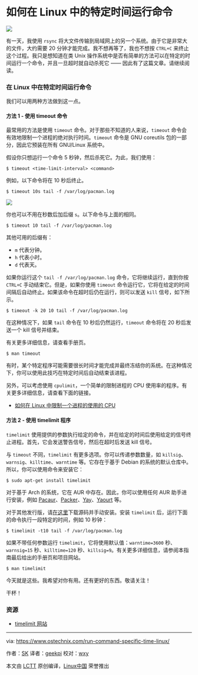 如何在 Linux 中的特定时间运行命令
======

![](https://www.ostechnix.com/wp-content/uploads/2018/02/Run-A-Command-For-A-Specific-Time-In-Linux-1-720x340.png)

有一天，我使用 `rsync` 将大文件传输到局域网上的另一个系统。由于它是非常大的文件，大约需要 20 分钟才能完成。我不想再等了，我也不想按 `CTRL+C` 来终止这个过程。我只是想知道在类 Unix 操作系统中是否有简单的方法可以在特定的时间运行一个命令，并且一旦超时就自动杀死它 —— 因此有了这篇文章。请继续阅读。

### 在 Linux 中在特定时间运行命令

我们可以用两种方法做到这一点。

#### 方法 1 - 使用 timeout 命令

最常用的方法是使用 `timeout` 命令。对于那些不知道的人来说，`timeout` 命令会有效地限制一个进程的绝对执行时间。`timeout` 命令是 GNU coreutils 包的一部分，因此它预装在所有 GNU/Linux 系统中。

假设你只想运行一个命令 5 秒钟，然后杀死它。为此，我们使用：

```
$ timeout <time-limit-interval> <command>
```

例如，以下命令将在 10 秒后终止。

```
$ timeout 10s tail -f /var/log/pacman.log
```

![][2]

你也可以不用在秒数后加后缀 `s`。以下命令与上面的相同。

```
$ timeout 10 tail -f /var/log/pacman.log
```

其他可用的后缀有：

  * `m` 代表分钟。
  * `h` 代表小时。
  * `d` 代表天。


如果你运行这个 `tail -f /var/log/pacman.log` 命令，它将继续运行，直到你按 `CTRL+C` 手动结束它。但是，如果你使用 `timeout` 命令运行它，它将在给定的时间间隔后自动终止。如果该命令在超时后仍在运行，则可以发送 `kill` 信号，如下所示。

```
$ timeout -k 20 10 tail -f /var/log/pacman.log
```

在这种情况下，如果 `tail` 命令在 10 秒后仍然运行，`timeout` 命令将在 20 秒后发送一个 kill 信号并结束。

有关更多详细信息，请查看手册页。

```
$ man timeout
```

有时，某个特定程序可能需要很长时间才能完成并最终冻结你的系统。在这种情况下，你可以使用此技巧在特定时间后自动结束该进程。

另外，可以考虑使用 `cpulimit`，一个简单的限制进程的 CPU 使用率的程序。有关更多详细信息，请查看下面的链接。

- [如何在 Linux 中限制一个进程的使用的 CPU][8]

#### 方法 2 - 使用 timelimit 程序

`timelimit` 使用提供的参数执行给定的命令，并在给定的时间后使用给定的信号终止进程。首先，它会发送警告信号，然后在超时后发送 kill 信号。

与 `timeout` 不同，`timelimit` 有更多选项。你可以传递参数数量，如 `killsig`、`warnsig`、`killtime`、`warntime` 等。它存在于基于 Debian 的系统的默认仓库中。所以，你可以使用命令来安装它：

```
$ sudo apt-get install timelimit
```

对于基于 Arch 的系统，它在 AUR 中存在。因此，你可以使用任何 AUR 助手进行安装，例如 [Pacaur][3]、[Packer][4]、[Yay][5]、[Yaourt][6] 等。

对于其他发行版，请[在这里][7]下载源码并手动安装。安装 `timelimit` 后，运行下面的命令执行一段特定的时间，例如 10 秒钟：

```
$ timelimit -t10 tail -f /var/log/pacman.log
```

如果不带任何参数运行 `timelimit`，它将使用默认值：`warntime=3600` 秒、`warnsig=15` 秒、`killtime=120` 秒、`killsig=9`。有关更多详细信息，请参阅本指南最后给出的手册页和项目网站。

```
$ man timelimit
```

今天就是这些。我希望对你有用。还有更好的东西。敬请关注！

干杯！

### 资源

- [timelimit 网站][9]

--------------------------------------------------------------------------------

via: https://www.ostechnix.com/run-command-specific-time-linux/

作者：[SK][a]
译者：[geekpi](https://github.com/geekpi)
校对：[wxy](https://github.com/wxy)

本文由 [LCTT](https://github.com/LCTT/TranslateProject) 原创编译，[Linux中国](https://linux.cn/) 荣誉推出

[a]:https://www.ostechnix.com/author/sk/
[2]:http://www.ostechnix.com/wp-content/uploads/2018/02/Timeout.gif
[3]:https://www.ostechnix.com/install-pacaur-arch-linux/
[4]:https://www.ostechnix.com/install-packer-arch-linux-2/
[5]:https://www.ostechnix.com/yay-found-yet-another-reliable-aur-helper/
[6]:https://www.ostechnix.com/install-yaourt-arch-linux/
[7]:http://devel.ringlet.net/sysutils/timelimit/#download
[8]:https://www.ostechnix.com/how-to-limit-cpu-usage-of-a-process-in-linux/
[9]:http://devel.ringlet.net/sysutils/timelimit/